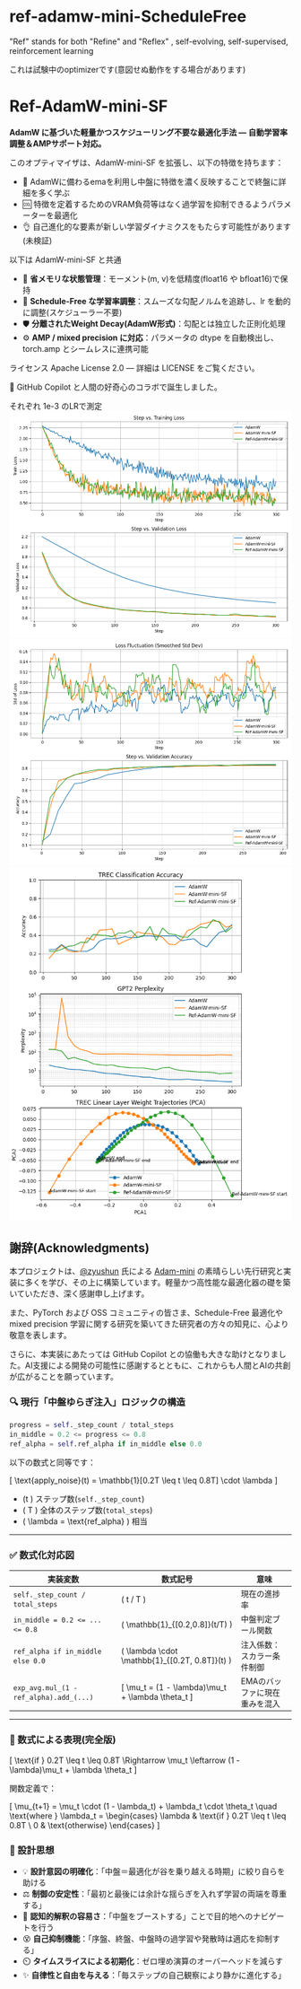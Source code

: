# ref-adamw-mini-ScheduleFree
"Ref" stands for both "Refine" and "Reflex" , self-evolving, self-supervised, reinforcement learning

これは試験中のoptimizerです(意図せぬ動作をする場合があります)

# Ref-AdamW-mini-SF

**AdamW に基づいた軽量かつスケジューリング不要な最適化手法 — 自動学習率調整＆AMPサポート対応。**

このオプティマイザは、AdamW-mini-SF を拡張し、以下の特徴を持ちます：

- 👑 AdamWに備わるemaを利用し中盤に特徴を濃く反映することで終盤に詳細を多く学ぶ
- 🆒 特徴を定着するためのVRAM負荷等はなく過学習を抑制できるようパラメーターを最適化
- 👌 自己進化的な要素が新しい学習ダイナミクスをもたらす可能性があります(未検証)
    
 以下は AdamW-mini-SF と共通	
- 🚀 **省メモリな状態管理**：モーメント(m, v)を低精度(float16 や bfloat16)で保持
- 🧠 **Schedule-Free な学習率調整**：スムーズな勾配ノルムを追跡し、lr を動的に調整(スケジューラー不要)
- 🛡️ **分離されたWeight Decay(AdamW形式)**：勾配とは独立した正則化処理
- ⚙️ **AMP / mixed precision に対応**：パラメータの dtype を自動検出し、torch.amp とシームレスに連携可能

ライセンス Apache License 2.0 — 詳細は LICENSE をご覧ください。

🤖 GitHub Copilot と人間の好奇心のコラボで誕生しました。

それぞれ 1e-3 のLRで測定
![Ref-AdamW-mini-ScheduleFree00](https://github.com/muooon/ref-adamw-mini-ScheduleFree/blob/main/step-test00.png?raw=true)
![Ref-AdamW-mini-ScheduleFree01](https://github.com/muooon/ref-adamw-mini-ScheduleFree/blob/main/step-test01.png?raw=true)
![Ref-AdamW-mini-ScheduleFree01](https://github.com/muooon/ref-adamw-mini-ScheduleFree/blob/main/step-test02.png?raw=true)

## 謝辞(Acknowledgments)

本プロジェクトは、[@zyushun](https://github.com/zyushun) 氏による [Adam-mini](https://github.com/zyushun/Adam-mini) の素晴らしい先行研究と実装に多くを学び、その上に構築しています。軽量かつ高性能な最適化器の礎を築いていただき、深く感謝申し上げます。

また、PyTorch および OSS コミュニティの皆さま、Schedule-Free 最適化や mixed precision 学習に関する研究を築いてきた研究者の方々の知見に、心より敬意を表します。

さらに、本実装にあたっては GitHub Copilot との協働も大きな助けとなりました。AI支援による開発の可能性に感謝するとともに、これからも人間とAIの共創が広がることを願っています。


### 🔍 現行「中盤ゆらぎ注入」ロジックの構造

```python
progress = self._step_count / total_steps
in_middle = 0.2 <= progress <= 0.8
ref_alpha = self.ref_alpha if in_middle else 0.0
```

以下の数式と同等です：

\[
\text{apply\_noise}(t) = \mathbb{1}[0.2T \leq t \leq 0.8T] \cdot \lambda
\]

- \(t \) ステップ数(`self._step_count`)
- \( T \) 全体のステップ数(`total_steps`)
- \( \lambda = \text{ref\_alpha} \) 相当

---

### ✅ 数式化対応図

| 実装変数                     | 数式記号              | 意味                                     |
|----------------------------|----------------------|------------------------------------------|
| `self._step_count / total_steps` | \( t / T \)         | 現在の進捗率                             |
| `in_middle = 0.2 <= ... <= 0.8` | \( \mathbb{1}_{[0.2,0.8]}(t/T) \) | 中盤判定ブール関数                         |
| `ref_alpha if in_middle else 0.0` | \( \lambda \cdot \mathbb{1}_{[0.2T, 0.8T]}(t) \) | 注入係数：スカラー条件制御                 |
| `exp_avg.mul_(1 - ref_alpha).add_(...)` | \[ \mu_t = (1 - \lambda)\mu_t + \lambda \theta_t \] | EMAのバッファに現在重みを混入              |

---

### 🔧 数式による表現(完全版)

\[
\text{if } 0.2T \leq t \leq 0.8T \Rightarrow \mu_t \leftarrow (1 - \lambda)\mu_t + \lambda \theta_t
\]

関数定義で：

\[
\mu_{t+1} = \mu_t \cdot (1 - \lambda_t) + \lambda_t \cdot \theta_t
\quad \text{where } \lambda_t = \begin{cases}
\lambda & \text{if } 0.2T \leq t \leq 0.8T \\
0 & \text{otherwise}
\end{cases}
\]

### 💫 設計思想

- 💡 **設計意図の明確化**：「中盤＝最適化が谷を乗り越える時期」に絞り自らを助ける
- ⚖️ **制御の安定性**：「最初と最後には余計な揺らぎを入れず学習の両端を尊重する」
- 🧠 **認知的解釈の容易さ**：「中盤をブーストする」ことで目的地へのナビゲートを行う
- 😵 **自己抑制機能**：「序盤、終盤、中盤時の過学習や発散時は適応を抑制する」
- ⏲️ **タイムスライスによる初期化**：ゼロ埋め演算のオーバーヘッドを減らす
- ✨ **自律性と自由を与える**：「毎ステップの自己観察により静かに進化する」


